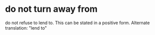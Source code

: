 
# do not turn away from
do not refuse to lend to. This can be stated in a positive form. Alternate translation: "lend to"